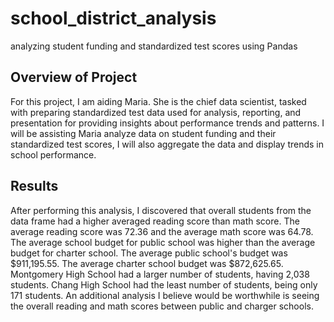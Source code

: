 # school_district_analysis
analyzing  student funding and standardized test scores using Pandas

## Overview of Project
For this project, I am aiding Maria. She is the chief data scientist, tasked with preparing standardized test data used for analysis, reporting, and presentation for providing insights about performance trends and patterns. I will be assisting Maria analyze data on student funding and their standardized test scores, I will also aggregate the data and display trends in school performance.

## Results
After performing this analysis, I discovered that overall students from the data frame had a higher averaged reading score than math score. The average reading score was 72.36 and the average math score was 64.78.  The average school budget for public school was higher than the average budget for charter school. The average public school's budget was $911,195.55. The average charter school budget was $872,625.65. Montgomery High School had a larger number of students, having 2,038 students. Chang High School had the least number of students, being only 171 students. An additional analysis I believe would be worthwhile is seeing the overall reading and math scores between public and charger schools.
